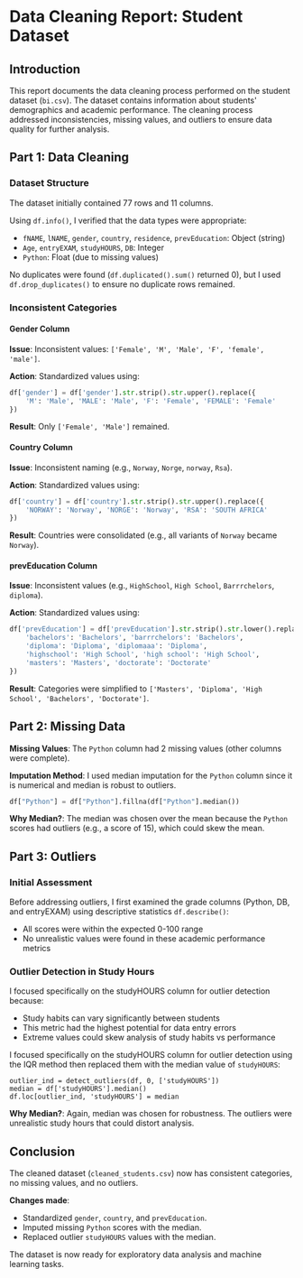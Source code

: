 # Data Cleaning Report: Student Dataset

## Introduction
This report documents the data cleaning process performed on the student dataset (`bi.csv`). The dataset contains information about students' demographics and academic performance. The cleaning process addressed inconsistencies, missing values, and outliers to ensure data quality for further analysis.

## Part 1: Data Cleaning

### Dataset Structure
The dataset initially contained 77 rows and 11 columns.

Using `df.info()`, I verified that the data types were appropriate:
- `fNAME`, `lNAME`, `gender`, `country`, `residence`, `prevEducation`: Object (string)
- `Age`, `entryEXAM`, `studyHOURS`, `DB`: Integer
- `Python`: Float (due to missing values)

No duplicates were found (`df.duplicated().sum()` returned 0), but I used `df.drop_duplicates()` to ensure no duplicate rows remained.

### Inconsistent Categories

#### Gender Column
**Issue**: Inconsistent values: `['Female', 'M', 'Male', 'F', 'female', 'male']`.

**Action**: Standardized values using:
```python
df['gender'] = df['gender'].str.strip().str.upper().replace({
    'M': 'Male', 'MALE': 'Male', 'F': 'Female', 'FEMALE': 'Female'
})
```

**Result**: Only `['Female', 'Male']` remained.

#### Country Column
**Issue**: Inconsistent naming (e.g., `Norway`, `Norge`, `norway`, `Rsa`).

**Action**: Standardized values using:
```python
df['country'] = df['country'].str.strip().str.upper().replace({
    'NORWAY': 'Norway', 'NORGE': 'Norway', 'RSA': 'SOUTH AFRICA'
})
```

**Result**: Countries were consolidated (e.g., all variants of `Norway` became `Norway`).

#### prevEducation Column
**Issue**: Inconsistent values (e.g., `HighSchool`, `High School`, `Barrrchelors`, `diploma`).

**Action**: Standardized values using:
```python
df['prevEducation'] = df['prevEducation'].str.strip().str.lower().replace({
    'bachelors': 'Bachelors', 'barrrchelors': 'Bachelors', 
    'diploma': 'Diploma', 'diplomaaa': 'Diploma',
    'highschool': 'High School', 'high school': 'High School',
    'masters': 'Masters', 'doctorate': 'Doctorate'
})
```

**Result**: Categories were simplified to `['Masters', 'Diploma', 'High School', 'Bachelors', 'Doctorate']`.

## Part 2: Missing Data
**Missing Values**: The `Python` column had 2 missing values (other columns were complete).

**Imputation Method**: I used median imputation for the `Python` column since it is numerical and median is robust to outliers.
```python
df["Python"] = df["Python"].fillna(df["Python"].median())
```

**Why Median?**: The median was chosen over the mean because the `Python` scores had outliers (e.g., a score of 15), which could skew the mean.

## Part 3: Outliers

### Initial Assessment
Before addressing outliers, I first examined the grade columns (Python, DB, and entryEXAM) using descriptive statistics `df.describe()`:
- All scores were within the expected 0-100 range
- No unrealistic values were found in these academic performance metrics

### Outlier Detection in Study Hours
I focused specifically on the studyHOURS column for outlier detection because:
- Study habits can vary significantly between students
- This metric had the highest potential for data entry errors
- Extreme values could skew analysis of study habits vs performance

I focused specifically on the studyHOURS column for outlier detection using the IQR method then replaced them with the median value of `studyHOURS`:
```
outlier_ind = detect_outliers(df, 0, ['studyHOURS'])
median = df['studyHOURS'].median()              
df.loc[outlier_ind, 'studyHOURS'] = median
```

**Why Median?**: Again, median was chosen for robustness. The outliers were unrealistic study hours that could distort analysis.

## Conclusion
The cleaned dataset (`cleaned_students.csv`) now has consistent categories, no missing values, and no outliers.

**Changes made**:
- Standardized `gender`, `country`, and `prevEducation`.
- Imputed missing `Python` scores with the median.
- Replaced outlier `studyHOURS` values with the median.

The dataset is now ready for exploratory data analysis and machine learning tasks.
